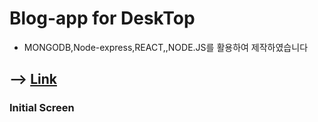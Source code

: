 # Blog-app for DeskTop

- MONGODB,Node-express,REACT,,NODE.JS를 활용하여 제작하였습니다

## --> [Link](https://kdn0325.github.io/blog-app/)

### Initial Screen
